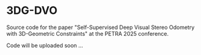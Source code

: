 # 3DG-DVO

Source code for the paper "Self-Supervised Deep Visual Stereo Odometry with 3D-Geometric Constraints" at the PETRA 2025 conference.

Code will be uploaded soon ...

